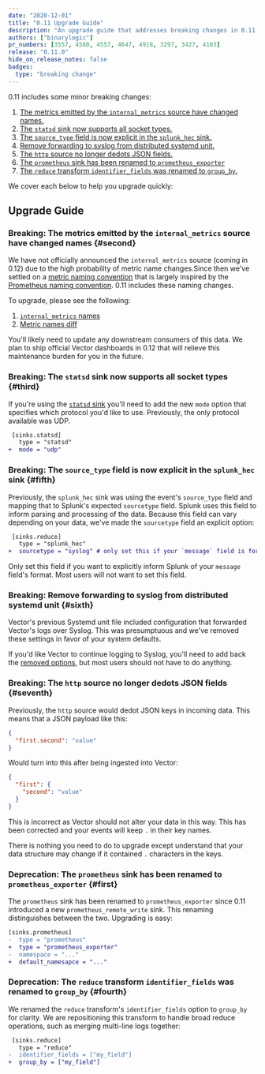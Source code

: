 ```yaml
---
date: "2020-12-01"
title: "0.11 Upgrade Guide"
description: "An upgrade guide that addresses breaking changes in 0.11.0"
authors: ["binarylogic"]
pr_numbers: [3557, 4580, 4557, 4647, 4918, 3297, 3427, 4103]
release: "0.11.0"
hide_on_release_notes: false
badges:
  type: "breaking change"
---
```


0.11 includes some minor breaking changes:

1. [The metrics emitted by the `internal_metrics` source have changed names.](#second)
1. [The `statsd` sink now supports all socket types.](#third)
1. [The `source_type` field is now explicit in the `splunk_hec` sink.](#fifth)
1. [Remove forwarding to syslog from distributed systemd unit.](#sixth)
1. [The `http` source no longer dedots JSON fields.](#seventh)
1. [The `prometheus` sink has been renamed to `prometheus_exporter`](#first)
1. [The `reduce` transform `identifier_fields` was renamed to `group_by`.](#fourth)

We cover each below to help you upgrade quickly:

## Upgrade Guide

### Breaking: The metrics emitted by the `internal_metrics` source have changed names {#second}

We have not officially announced the `internal_metrics` source (coming in 0.12)
due to the high probability of metric name changes.Since then we've settled on a
[metric naming convention][metric_naming_convention] that is largely inspired by
the [Prometheus naming convention][prometheus_naming_convention]. 0.11 includes
these naming changes.

To upgrade, please see the following:

1. [`internal_metrics` names][internal_metrics_output]
2. [Metric names diff][metric_names_diff]

You'll likely need to update any downstream consumers of this data. We plan to
ship official Vector dashboards in 0.12 that will relieve this maintenance
burden for you in the future.

### Breaking: The `statsd` sink now supports all socket types {#third}

If you're using the [`statsd` sink][statsd_sink] you'll need to add the new
`mode` option that specifies which protocol you'd like to use. Previously, the
only protocol available was UDP.

```diff title="vector.toml"
 [sinks.statsd]
   type = "statsd"
+  mode = "udp"
```

### Breaking: The `source_type` field is now explicit in the `splunk_hec` sink {#fifth}

Previously, the `splunk_hec` sink was using the event's `source_type` field
and mapping that to Splunk's expected `sourcetype` field. Splunk uses this
field to inform parsing and processing of the data. Because this field can
vary depending on your data, we've made the `sourcetype` field an explicit
option:

```diff title="vector.toml"
 [sinks.reduce]
   type = "splunk_hec"
+  sourcetype = "syslog" # only set this if your `message` field is formatted as syslog
```

Only set this field if you want to explicitly inform Splunk of your `message`
field's format. Most users will not want to set this field.

### Breaking: Remove forwarding to syslog from distributed systemd unit {#sixth}

Vector's previous Systemd unit file included configuration that forwarded
Vector's logs over Syslog. This was presumptuous and we've removed these
settings in favor of your system defaults.

If you'd like Vector to continue logging to Syslog, you'll need to add back
the [removed options][removed_systemd_syslog_options], but most users should
not have to do anything.

### Breaking: The `http` source no longer dedots JSON fields {#seventh}

Previously, the `http` source would dedot JSON keys in incoming data. This means
that a JSON payload like this:

```json
{
  "first.second": "value"
}
```

Would turn into this after being ingested into Vector:

```json
{
  "first": {
    "second": "value"
  }
}
```

This is incorrect as Vector should not alter your data in this way. This has
been corrected and your events will keep `.` in their key names.

There is nothing you need to do to upgrade except understand that your data
structure may change if it contained `.` characters in the keys.

### Deprecation: The `prometheus` sink has been renamed to `prometheus_exporter` {#first}

The `prometheus` sink has been renamed to `prometheus_exporter` since 0.11
introduced a new `prometheus_remote_write` sink. This renaming distinguishes
between the two. Upgrading is easy:

```diff title="vector.toml"
[sinks.prometheus]
-  type = "prometheus"
+  type = "prometheus_exporter"
-  namespace = "..."
+  default_namesapce = "..."
```

### Deprecation: The `reduce` transform `identifier_fields` was renamed to `group_by` {#fourth}

We renamed the `reduce` transform's `identifier_fields` option to `group_by`
for clarity. We are repositioning this transform to handle broad reduce
operations, such as merging multi-line logs together:

```diff title="vector.toml"
 [sinks.reduce]
   type = "reduce"
-  identifier_fields = ["my_field"]
+  group_by = ["my_field"]
```

[internal_metrics_output]: /docs/reference/configuration/sources/internal_metrics/#output-metrics
[metric_names_diff]: https://github.com/vectordotdev/vector/pull/4647/files
[metric_naming_convention]: https://github.com/vectordotdev/vector/blob/master/CONTRIBUTING.md#metric-naming-convention
[prometheus_naming_convention]: https://prometheus.io/docs/practices/naming/
[removed_systemd_syslog_options]: https://github.com/vectordotdev/vector/pull/3427/files
[statsd_sink]: /docs/reference/configuration/sinks/statsd/
